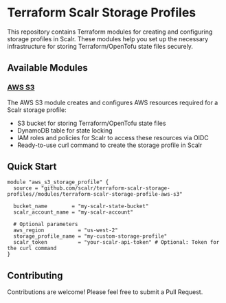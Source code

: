 # Terraform Scalr Storage Profiles

This repository contains Terraform modules for creating and configuring storage profiles in Scalr. These modules help you set up the necessary infrastructure for storing Terraform/OpenTofu state files securely.


## Available Modules

### [AWS S3](./modules/terraform-scalr-storage-profile-aws-s3)

The AWS S3 module creates and configures AWS resources required for a Scalr storage profile:
- S3 bucket for storing Terraform/OpenTofu state files
- DynamoDB table for state locking
- IAM roles and policies for Scalr to access these resources via OIDC
- Ready-to-use curl command to create the storage profile in Scalr

## Quick Start

```hcl
module "aws_s3_storage_profile" {
  source = "github.com/scalr/terraform-scalr-storage-profiles//modules/terraform-scalr-storage-profile-aws-s3"

  bucket_name        = "my-scalr-state-bucket"
  scalr_account_name = "my-scalr-account"

  # Optional parameters
  aws_region           = "us-west-2"
  storage_profile_name = "my-custom-storage-profile"
  scalr_token          = "your-scalr-api-token" # Optional: Token for the curl command
}
```

## Contributing

Contributions are welcome! Please feel free to submit a Pull Request.
